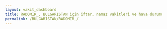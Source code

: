 ```yaml
---
layout: vakit_dashboard
title: RADOMIR_, BULGARISTAN için iftar, namaz vakitleri ve hava durumu - ilçe/eyalet seç
permalink: /BULGARISTAN/RADOMIR_/
---
```


<script type="text/javascript">
  var GLOBAL_COUNTRY = 'BULGARISTAN';
  var GLOBAL_CITY = 'RADOMIR_';
  var GLOBAL_STATE = '';
  var lat = 72;
  var lon = 21;
</script>
